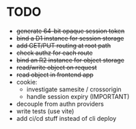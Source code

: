 # TODO

- ~~generate 64-bit opaque session token~~
- ~~bind a D1 instance for session storage~~
- ~~add GET/PUT routing at root path~~
- ~~check authz for each route~~
- ~~bind an R2 instance for object storage~~
- ~~read/write object on request~~
- ~~read object in frontend app~~
- cookie:
  - investigate samesite / crossorigin
  - handle session expiry (IMPORTANT)
- decouple from authn providers
- write tests (use vite)
- add ci/cd stuff instead of cli deploy
